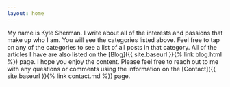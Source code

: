 ```yaml
---
layout: home
---
```

My name is Kyle Sherman. I write about all of the interests and passions that make up who I am. You will see the categories listed above. Feel free to tap on any of the categories to see a list of all posts in that category. All of the articles I have are also listed on the [Blog]({{ site.baseurl }}{% link blog.html %}) page. I hope you enjoy the content. Please feel free to reach out to me with any questions or comments using the information on the [Contact]({{ site.baseurl }}{% link contact.md %}) page. 